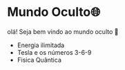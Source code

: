 # Mundo Oculto:globe_with_meridians:

olá! Seja bem vindo ao mundo oculto :wave:

- Energia ilimitada
- Tesla e os números 3-6-9
- Fisica Quântica